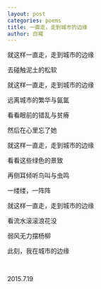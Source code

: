 ```yaml
---
layout: post
categories: poems
title: 一直走，走到城市的边缘
author: 白楊
---
```


就这样一直走，走到城市的边缘

去碰触泥土的松软

就这样一直走，走到城市的边缘

远离城市的繁华与氤氲

看看眼前的错乱与贫瘠

然后在心里忘了她

就这样一直走，走到城市的边缘

看看这些绿色的景致

再侧耳倾听鸟叫与虫鸣

一缕缕，一阵阵

就这样一直走，走到城市的边缘

看流水滚滚浪花没

弱风无力摆杨柳

此刻，我在城市的边缘

&nbsp;

2015.7.19


